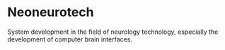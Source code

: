 # Neoneurotech
System development in the field of neurology technology, especially the development of computer brain interfaces.
